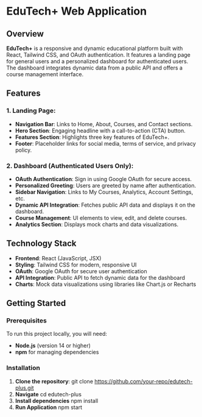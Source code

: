 # EduTech+ Web Application

## Overview
**EduTech+** is a responsive and dynamic educational platform built with React, Tailwind CSS, and OAuth authentication. It features a landing page for general users and a personalized dashboard for authenticated users. The dashboard integrates dynamic data from a public API and offers a course management interface.

## Features

### 1. **Landing Page**:
- **Navigation Bar**: Links to Home, About, Courses, and Contact sections.
- **Hero Section**: Engaging headline with a call-to-action (CTA) button.
- **Features Section**: Highlights three key features of EduTech+.
- **Footer**: Placeholder links for social media, terms of service, and privacy policy.

### 2. **Dashboard** (Authenticated Users Only):
- **OAuth Authentication**: Sign in using Google OAuth for secure access.
- **Personalized Greeting**: Users are greeted by name after authentication.
- **Sidebar Navigation**: Links to My Courses, Analytics, Account Settings, etc.
- **Dynamic API Integration**: Fetches public API data and displays it on the dashboard.
- **Course Management**: UI elements to view, edit, and delete courses.
- **Analytics Section**: Displays mock charts and data visualizations.

## Technology Stack
- **Frontend**: React (JavaScript, JSX)
- **Styling**: Tailwind CSS for modern, responsive UI
- **OAuth**: Google OAuth for secure user authentication
- **API Integration**: Public API to fetch dynamic data for the dashboard
- **Charts**: Mock data visualizations using libraries like Chart.js or Recharts

## Getting Started

### Prerequisites
To run this project locally, you will need:
- **Node.js** (version 14 or higher)
- **npm** for managing dependencies

### Installation

1. **Clone the repository**:
   git clone https://github.com/your-repo/edutech-plus.git
2. **Navigate**
    cd edutech-plus
3. **Install dependencies**
    npm install
4. **Run Application**
    npm start
